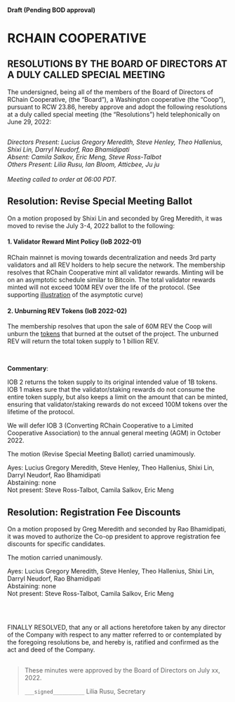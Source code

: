 #### Draft (Pending BOD approval)
<!--Markdown rendering of [2022/06-29/20220629-DocuSign.pdf](/2022/06-29/20220629-DocuSign.pdf)-->

##

# RCHAIN COOPERATIVE

## RESOLUTIONS BY THE BOARD OF DIRECTORS AT A DULY CALLED SPECIAL MEETING
The undersigned, being all of the members of the Board of Directors of RChain Cooperative, (the “Board”), a Washington cooperative 
(the “Coop”), pursuant to RCW 23.86, hereby approve and adopt the following resolutions at a duly called special meeting (the 
“Resolutions”) held telephonically on June 29, 2022:

##

*Directors Present: Lucius Gregory Meredith, Steve Henley, Theo Hallenius, Shixi Lin, Darryl Neudorf, Rao Bhamidipati* \
*Absent: Camila Salkov, Eric Meng, Steve Ross-Talbot* \
*Others Present:  Lilia Rusu, Ian Bloom, Atticbee, Ju ju* \
\
*Meeting called to order at 06:00 PDT.*

##

## Resolution: Revise Special Meeting Ballot

On a motion proposed by Shixi Lin and seconded by Greg Meredith, it was moved to revise the July 3-4, 2022 ballot to the following:

#### 1. Validator Reward Mint Policy (IoB 2022-01)
RChain mainnet is moving towards decentralization and needs 3rd party validators and all REV holders to help secure the network. 
The membership resolves that RChain Cooperative mint all validator rewards. Minting will be on an asymptotic schedule similar to 
Bitcoin. The total validator rewards minted will not exceed 100M REV over the life of the protocol.
(See supporting [illustration](https://coming-soon) of the asymptotic curve)

#### 2. Unburning REV Tokens (IoB 2022-02)
The membership resolves that upon the sale of 60M REV the Coop will unburn the [tokens](https://revdefine.io/#/revaccounts/1111dmyT6TSbyVRGx98srm5dbhQxzduoTAK3DNPSXM4swUBu9QgiV) that burned at the outset of the project. 
The unburned REV will return the total token supply to 1 billion REV.

<br>

**Commentary**:

IOB 2 returns the token supply to its original intended value of 1B tokens.  IOB 1 makes sure that the validator/staking rewards do not consume the entire token supply, but also keeps a limit on the amount that can be minted, ensuring that validator/staking rewards do not exceed 100M tokens over the lifetime of the protocol. 

We will defer IOB 3 (Converting RChain Cooperative to a Limited Cooperative Association) to the annual general meeting (AGM) in October 2022.

The motion (Revise Special Meeting Ballot) carried unamimously.

Ayes: Lucius Gregory Meredith, Steve Henley, Theo Hallenius, Shixi Lin, Darryl Neudorf, Rao Bhamidipati \
Abstaining: none \
Not present: Steve Ross-Talbot, Camila Salkov, Eric Meng

##

## Resolution: Registration Fee Discounts
On a motion proposed by Greg Meredith and seconded by Rao Bhamidipati, it was moved to authorize the Co-op president to approve registration fee discounts for specific candidates.

The motion carried unanimously.

Ayes: Lucius Gregory Meredith, Steve Henley, Theo Hallenius, Shixi Lin, Darryl Neudorf, Rao Bhamidipati \
Abstaining: none \
Not present: Steve Ross-Talbot, Camila Salkov, Eric Meng

<br>

##

FINALLY RESOLVED, that any or all actions heretofore taken by any director of the Company with respect to any matter referred to or contemplated by the foregoing resolutions be, and hereby is, ratified and confirmed as the act and deed of the Company.

##

>These minutes were approved by the Board of Directors on July xx, 2022.
>
> `___signed__________`
> Lilia Rusu, Secretary
